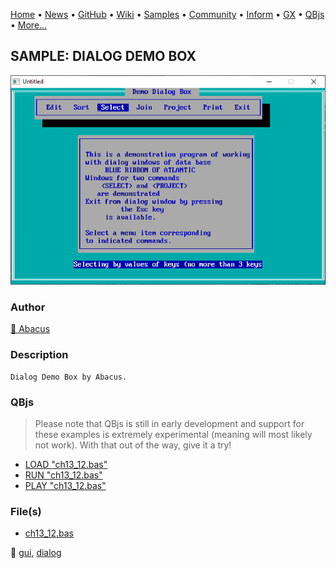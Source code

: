 [Home](https://qb64.com) • [News](../../news.md) • [GitHub](https://github.com/QB64Official/qb64) • [Wiki](https://github.com/QB64Official/qb64/wiki) • [Samples](../../samples.md) • [Community](../../community.md) • [Inform](../../inform.md) • [GX](../../gx.md) • [QBjs](../../qbjs.md) • [More...](../../more.md)

## SAMPLE: DIALOG DEMO BOX

![screenshot.png](img/screenshot.png)

### Author

[🐝 Abacus](../abacus.md) 

### Description

```text
Dialog Demo Box by Abacus.
```

### QBjs

> Please note that QBjs is still in early development and support for these examples is extremely experimental (meaning will most likely not work). With that out of the way, give it a try!

* [LOAD "ch13_12.bas"](https://v6p9d9t4.ssl.hwcdn.net/html/5963335/index.html?src=https://qb64.com/samples/dialog-demo-box/src/ch13_12.bas)
* [RUN "ch13_12.bas"](https://v6p9d9t4.ssl.hwcdn.net/html/5963335/index.html?mode=auto&src=https://qb64.com/samples/dialog-demo-box/src/ch13_12.bas)
* [PLAY "ch13_12.bas"](https://v6p9d9t4.ssl.hwcdn.net/html/5963335/index.html?mode=play&src=https://qb64.com/samples/dialog-demo-box/src/ch13_12.bas)

### File(s)

* [ch13_12.bas](src/ch13_12.bas)

🔗 [gui](../gui.md), [dialog](../dialog.md)
